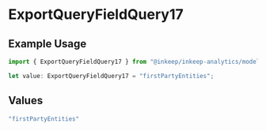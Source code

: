 # ExportQueryFieldQuery17

## Example Usage

```typescript
import { ExportQueryFieldQuery17 } from "@inkeep/inkeep-analytics/models/operations";

let value: ExportQueryFieldQuery17 = "firstPartyEntities";
```

## Values

```typescript
"firstPartyEntities"
```